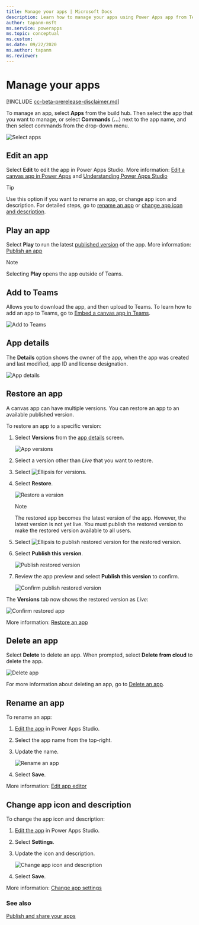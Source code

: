 ```yaml
---
title: Manage your apps | Microsoft Docs
description: Learn how to manage your apps using Power Apps app from Teams.
author: tapanm-msft
ms.service: powerapps
ms.topic: conceptual
ms.custom: 
ms.date: 09/22/2020
ms.author: tapanm
ms.reviewer: 
---
```


# Manage your apps

[!INCLUDE [cc-beta-prerelease-disclaimer.md](../includes/cc-beta-prerelease-disclaimer.md)]

To manage an app, select **Apps** from the build hub. Then select the app that you want to manage, or select **Commands** (**…**) next to the app name, and then select commands from the drop-down menu.

![Select apps](media/manage-apps-1.png "Select apps")

## Edit an app

Select **Edit** to edit the app in Power Apps Studio. More information: [Edit a canvas app in Power Apps](../maker/canvas-apps/edit-app.md) and [Understanding Power Apps Studio](understand-power-apps-studio.md)

> [!TIP]
> Use this option if you want to rename an app, or change app icon and description. For detailed steps, go to [rename an app](#rename-an-app) or [change app icon and description](#change-app-icon-and-description).

## Play an app

Select **Play** to run the latest [published version](../maker/canvas-apps/save-publish-app.md) of the app. More information: [Publish an app](publish-and-share-apps.md)

> [!NOTE]
> Selecting **Play** opens the app outside of Teams.

## Add to Teams

Allows you to download the app, and then upload to Teams. To learn how to add an app to Teams, go to [Embed a canvas app in Teams](embed-teams-app.md).

![Add to Teams](media/embed-app-teams.png "Add to Teams")

## App details

The **Details** option shows the owner of the app, when the app was created and last modified, app ID and license designation.

![App details](media/app-details.png "App details")

## Restore an app

A canvas app can have multiple versions. You can restore an app to an available published version.

To restore an app to a specific version:

1. Select **Versions** from the [app details](#app-details) screen.

    ![App versions](media/app-versions.png "App versions")

1. Select a version other than *Live* that you want to restore.

1. Select ![Ellipsis for versions](media/ellipsis.png "Ellipsis for versions").

1. Select **Restore**.

    ![Restore a version](media/restore-version.png "Restore a version")

    > [!NOTE]
    > The restored app becomes the latest version of the app. However, the latest version is not yet live. You must publish the restored version to make the restored version available to all users.

1. Select ![Ellipsis to publish restored version](media/ellipsis.png "Ellipsis to publish restored version") for the restored version.

1. Select **Publish this version**.

    ![Publish restored version](media/publish-restored-version.png "Publish restored version")

1. Review the app preview and select **Publish this version** to confirm.

    ![Confirm publish restored version](media/confirm-publish-restored-version.png "Confirm publish restored version")

The **Versions** tab now shows the restored version as *Live*:

![Confirm restored app](media/confirm-restored-app.png "Confirm restored app")

More information: [Restore an app](../maker/canvas-apps/restore-an-app.md)

## Delete an app

Select **Delete** to delete an app. When prompted, select **Delete from cloud** to delete the app.

![Delete app](media/manage-app-2.png "Delete app")

For more information about deleting an app, go to [Delete an app](../maker/canvas-apps/delete-app.md).

## Rename an app

To rename an app:

1. [Edit the app](manage-your-apps.md#edit-an-app) in Power Apps Studio.
1. Select the app name from the top-right.
1. Update the name.

    ![Rename an app](media/studio-app-name-editor.png "Rename an app")

1. Select **Save**.

More information: [Edit app editor](understand-power-apps-studio.md?branch=teams-preview#app-name-editor)

## Change app icon and description

To change the app icon and description:

1. [Edit the app](manage-your-apps.md#edit-an-app) in Power Apps Studio.
1. Select **Settings**.
1. Update the icon and description.

    ![Change app icon and description](media/studio-general-settings.png "Change app icon and description")

1. Select **Save**.

More information: [Change app settings](understand-power-apps-studio.md?branch=teams-preview#settings)

### See also

[Publish and share your apps](publish-and-share-apps.md)
